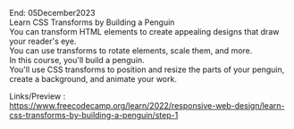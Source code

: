 End: 05December2023 </br>
Learn CSS Transforms by Building a Penguin </br>
You can transform HTML elements to create appealing designs that draw your reader's eye. </br>
You can use transforms to rotate elements, scale them, and more.</br>
In this course, you'll build a penguin. </br>
You'll use CSS transforms to position and resize the parts of your penguin, create a background, and animate your work. </br>

Links/Preview : </br>
https://www.freecodecamp.org/learn/2022/responsive-web-design/learn-css-transforms-by-building-a-penguin/step-1
